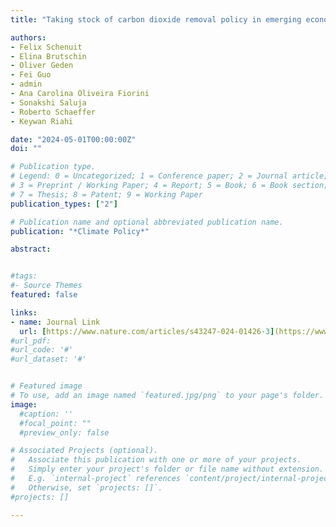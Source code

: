 ```yaml
---
title: "Taking stock of carbon dioxide removal policy in emerging economies: developments in Brazil, China, and India" 

authors:
- Felix Schenuit
- Elina Brutschin
- Oliver Geden
- Fei Guo
- admin
- Ana Carolina Oliveira Fiorini
- Sonakshi Saluja
- Roberto Schaeffer
- Keywan Riahi

date: "2024-05-01T00:00:00Z"
doi: ""

# Publication type.
# Legend: 0 = Uncategorized; 1 = Conference paper; 2 = Journal article;
# 3 = Preprint / Working Paper; 4 = Report; 5 = Book; 6 = Book section;
# 7 = Thesis; 8 = Patent; 9 = Working Paper
publication_types: ["2"]

# Publication name and optional abbreviated publication name.
publication: "*Climate Policy*"

abstract: 


#tags:
#- Source Themes
featured: false

links:
- name: Journal Link
  url: [https://www.nature.com/articles/s43247-024-01426-3](https://www.tandfonline.com/doi/full/10.1080/14693062.2024.2353148)
#url_pdf: 
#url_code: '#'
#url_dataset: '#'


# Featured image
# To use, add an image named `featured.jpg/png` to your page's folder. 
image:
  #caption: ''
  #focal_point: ""
  #preview_only: false

# Associated Projects (optional).
#   Associate this publication with one or more of your projects.
#   Simply enter your project's folder or file name without extension.
#   E.g. `internal-project` references `content/project/internal-project/index.md`.
#   Otherwise, set `projects: []`.
#projects: []

---
```



